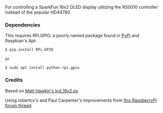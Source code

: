 For controlling a SparkFun 16x2 OLED display utilizing the RS0010 controller instead of the popular HD44780.

### Dependencies

This requires RPi.GPIO, a poorly named package found in [PyPi](https://pypi.python.org/pypi/RPi.GPIO) and Raspbian's Apt:

```
$ pip install RPi.GPIO
```

or

```
$ sudo apt install python-rpi.gpio
```

### Credits

Based on [Matt Hawkin's lcd_16x2.py](http://www.raspberrypi-spy.co.uk/2012/07/16x2-lcd-module-control-using-python/).

Using robertcx's and Paul Carpenter's improvements from [this RaspberryPi forum thread](https://www.raspberrypi.org/forums/viewtopic.php?t=68055&p=514131).
